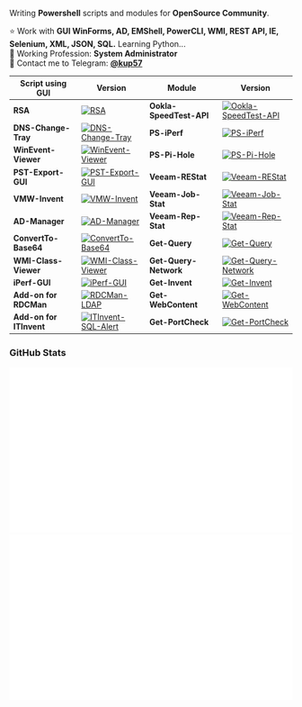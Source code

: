 Writing **Powershell** scripts and modules for **OpenSource Community**.

⭐ Work with **GUI WinForms, AD, EMShell, PowerCLI, WMI, REST API, IE, Selenium, XML, JSON, SQL.** Learning Python... \
🔨 Working Profession: **System Administrator** \
💬 Contact me to Telegram: [**@kup57**](https://t.me/kup57)

| **Script using GUI** | **Version** | **Module** | **Version** |
| ------ | ------ | ------ | ------ |
| **RSA** 				  | [![RSA](https://img.shields.io/github/v/release/lifailon/rsa?color=<green>)](https://github.com/Lifailon/RSA/releases) 										 |  **Ookla-SpeedTest-API** | [![Ookla-SpeedTest-API](https://img.shields.io/github/v/release/lifailon/Ookla-SpeedTest-API?color=<green>)](https://github.com/Lifailon/Ookla-SpeedTest-API/releases) |
| **DNS-Change-Tray** 	  | [![DNS-Change-Tray](https://img.shields.io/github/v/release/lifailon/DNS-Change-Tray?color=<green>)](https://github.com/Lifailon/DNS-Change-Tray/releases) 	 |  **PS-iPerf** 			| [![PS-iPerf](https://img.shields.io/github/v/release/lifailon/PS-iPerf?color=<green>)](https://github.com/Lifailon/PS-iPerf/releases) |
| **WinEvent-Viewer** 	  | [![WinEvent-Viewer](https://img.shields.io/github/v/release/lifailon/WinEvent-Viewer?color=<green>)](https://github.com/Lifailon/WinEvent-Viewer/releases) 	 |  **PS-Pi-Hole** 			| [![PS-Pi-Hole](https://img.shields.io/github/v/release/lifailon/PS-Pi-Hole?color=<green>)](https://github.com/Lifailon/PS-Pi-Hole/releases) |
| **PST-Export-GUI** 	  | [![PST-Export-GUI](https://img.shields.io/github/v/release/lifailon/PST-Export-GUI?color=<green>)](https://github.com/Lifailon/PST-Export-GUI/releases) 	 |  **Veeam-REStat** 		| [![Veeam-REStat](https://img.shields.io/github/v/release/lifailon/Veeam-REStat?color=<green>)](https://github.com/Lifailon/Veeam-REStat/releases) |
| **VMW-Invent**  		  | [![VMW-Invent](https://img.shields.io/github/last-commit/lifailon/VMW-Invent?color=<green>)](https://github.com/Lifailon/VMW-Invent) 						 |  **Veeam-Job-Stat** 		| [![Veeam-Job-Stat](https://img.shields.io/github/v/release/lifailon/Veeam-Job-Stat?color=<green>)](https://github.com/Lifailon/Veeam-Job-Stat/releases) |
| **AD-Manager** 		  | [![AD-Manager](https://img.shields.io/github/last-commit/lifailon/AD-Manager?color=<green>)](https://github.com/Lifailon/AD-Manager) 					     |  **Veeam-Rep-Stat** 		| [![Veeam-Rep-Stat](https://img.shields.io/github/v/release/lifailon/Veeam-Rep-Stat?color=<green>)](https://github.com/Lifailon/Veeam-Rep-Stat/releases) |
| **ConvertTo-Base64** 	  | [![ConvertTo-Base64](https://img.shields.io/github/last-commit/lifailon/ConvertTo-Base64?color=<green>)](https://github.com/Lifailon/ConvertTo-Base64) 		 |  **Get-Query** 			| [![Get-Query](https://img.shields.io/github/v/release/lifailon/Get-Query?color=<green>)](https://github.com/Lifailon/Get-Query/releases) |
| **WMI-Class-Viewer** 	  | [![WMI-Class-Viewer](https://img.shields.io/github/last-commit/lifailon/WMI-Class-Viewer?color=<green>)](https://github.com/Lifailon/WMI-Class-Viewer) 		 |  **Get-Query-Network** 	| [![Get-Query-Network](https://img.shields.io/github/v/release/lifailon/Get-Query-Network?color=<green>)](https://github.com/Lifailon/Get-Query-Network/releases) |
| **iPerf-GUI** 		  | [![iPerf-GUI](https://img.shields.io/github/last-commit/lifailon/iperf-gui?color=<green>)](https://github.com/Lifailon/iPerf-GUI)					 		 |  **Get-Invent** 			| [![Get-Invent](https://img.shields.io/github/v/release/lifailon/Get-Invent-SQLite?color=<green>)](https://github.com/Lifailon/Get-Invent-SQLite/releases) |
| **Add-on for RDCMan**   | [![RDCMan-LDAP](https://img.shields.io/github/last-commit/lifailon/RDCMan-LDAP?color=<green>)](https://github.com/Lifailon/RDCMan-LDAP) 					 |  **Get-WebContent** 		| [![Get-WebContent](https://img.shields.io/github/v/release/lifailon/Get-WebContent?color=<green>)](https://github.com/Lifailon/Get-WebContent/releases) |
| **Add-on for ITInvent** | [![ITInvent-SQL-Alert](https://img.shields.io/github/last-commit/lifailon/ITInvent-SQL-Alert?color=<green>)](https://github.com/Lifailon/ITInvent-SQL-Alert) |  **Get-PortCheck** 		| [![Get-PortCheck](https://img.shields.io/github/v/release/lifailon/Get-PortCheck?color=<green>)](https://github.com/Lifailon/Get-PortCheck/releases) |

### GitHub Stats
![](https://raw.githubusercontent.com/lifailon/github-stats/master/generated/overview.svg#gh-light-mode-only) ![](https://raw.githubusercontent.com/lifailon/github-stats/master/generated/languages.svg#gh-light-mode-only)
